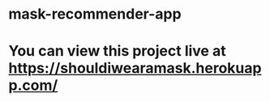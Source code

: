 ﻿# mask-recommender-app

# You can view this project live at https://shouldiwearamask.herokuapp.com/
